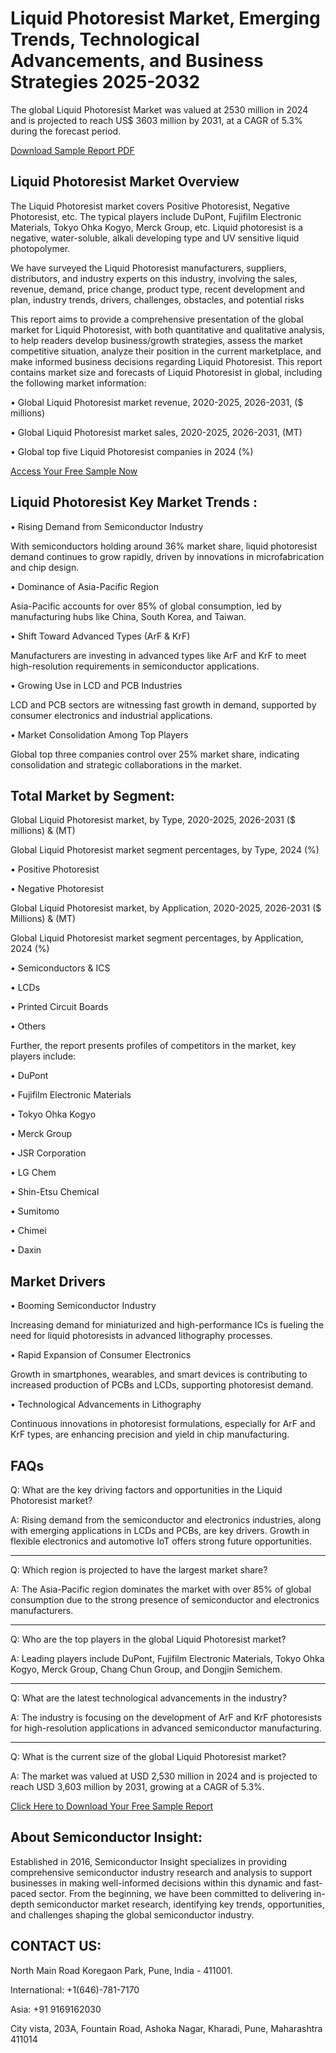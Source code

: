 <h1>Liquid Photoresist Market, Emerging Trends, Technological Advancements, and Business Strategies 2025-2032</h1>

The global Liquid Photoresist Market was valued at 2530 million in 2024 and is projected to reach US$ 3603 million by 2031, at a CAGR of 5.3% during the forecast period.

[Download Sample Report PDF](https://semiconductorinsight.com/download-sample-report/?product_id=91011)

<h2>Liquid Photoresist Market Overview</h2>

The Liquid Photoresist market covers Positive Photoresist, Negative Photoresist, etc. The typical players include DuPont, Fujifilm Electronic Materials, Tokyo Ohka Kogyo, Merck Group, etc. Liquid photoresist is a negative, water-soluble, alkali developing type and UV sensitive liquid photopolymer.

We have surveyed the Liquid Photoresist manufacturers, suppliers, distributors, and industry experts on this industry, involving the sales, revenue, demand, price change, product type, recent development and plan, industry trends, drivers, challenges, obstacles, and potential risks

This report aims to provide a comprehensive presentation of the global market for Liquid Photoresist, with both quantitative and qualitative analysis, to help readers develop business/growth strategies, assess the market competitive situation, analyze their position in the current marketplace, and make informed business decisions regarding Liquid Photoresist. This report contains market size and forecasts of Liquid Photoresist in global, including the following market information:

•	Global Liquid Photoresist market revenue, 2020-2025, 2026-2031, ($ millions)

•	Global Liquid Photoresist market sales, 2020-2025, 2026-2031, (MT)

•	Global top five Liquid Photoresist companies in 2024 (%)

[Access Your Free Sample Now](https://semiconductorinsight.com/report/liquid-photoresist-market/)

<h2>Liquid Photoresist Key Market Trends  :</h2>

•	Rising Demand from Semiconductor Industry

With semiconductors holding around 36% market share, liquid photoresist demand continues to grow rapidly, driven by innovations in microfabrication and chip design.

•	Dominance of Asia-Pacific Region

Asia-Pacific accounts for over 85% of global consumption, led by manufacturing hubs like China, South Korea, and Taiwan.

•	Shift Toward Advanced Types (ArF & KrF)

Manufacturers are investing in advanced types like ArF and KrF to meet high-resolution requirements in semiconductor applications.

•	Growing Use in LCD and PCB Industries

LCD and PCB sectors are witnessing fast growth in demand, supported by consumer electronics and industrial applications.

•	Market Consolidation Among Top Players

Global top three companies control over 25% market share, indicating consolidation and strategic collaborations in the market.

<h2>Total Market by Segment:</h2>

Global Liquid Photoresist market, by Type, 2020-2025, 2026-2031 ($ millions) & (MT)

Global Liquid Photoresist market segment percentages, by Type, 2024 (%)

•	Positive Photoresist

•	Negative Photoresist

Global Liquid Photoresist market, by Application, 2020-2025, 2026-2031 ($ Millions) & (MT)

Global Liquid Photoresist market segment percentages, by Application, 2024 (%)

•	Semiconductors & ICS

•	LCDs

•	Printed Circuit Boards

•	Others

Further, the report presents profiles of competitors in the market, key players include:

•	DuPont

•	Fujifilm Electronic Materials

•	Tokyo Ohka Kogyo

•	Merck Group

•	JSR Corporation

•	LG Chem

•	Shin-Etsu Chemical

•	Sumitomo

•	Chimei

•	Daxin

<h2>Market Drivers</h2>

•	Booming Semiconductor Industry

Increasing demand for miniaturized and high-performance ICs is fueling the need for liquid photoresists in advanced lithography processes.

•	Rapid Expansion of Consumer Electronics

Growth in smartphones, wearables, and smart devices is contributing to increased production of PCBs and LCDs, supporting photoresist demand.

•	Technological Advancements in Lithography

Continuous innovations in photoresist formulations, especially for ArF and KrF types, are enhancing precision and yield in chip manufacturing.

<h2>FAQs</h2>

Q: What are the key driving factors and opportunities in the Liquid Photoresist market?

A: Rising demand from the semiconductor and electronics industries, along with emerging applications in LCDs and PCBs, are key drivers. Growth in flexible electronics and automotive IoT offers strong future opportunities.

________________________________________

Q: Which region is projected to have the largest market share?

A: The Asia-Pacific region dominates the market with over 85% of global consumption due to the strong presence of semiconductor and electronics manufacturers.

________________________________________

Q: Who are the top players in the global Liquid Photoresist market?

A: Leading players include DuPont, Fujifilm Electronic Materials, Tokyo Ohka Kogyo, Merck Group, Chang Chun Group, and Dongjin Semichem.

________________________________________

Q: What are the latest technological advancements in the industry?

A: The industry is focusing on the development of ArF and KrF photoresists for high-resolution applications in advanced semiconductor manufacturing.

________________________________________

Q: What is the current size of the global Liquid Photoresist market?

A: The market was valued at USD 2,530 million in 2024 and is projected to reach USD 3,603 million by 2031, growing at a CAGR of 5.3%.

[Click Here to Download Your Free Sample Report ](https://semiconductorinsight.com/download-sample-report/?product_id=91011)

<h2>About Semiconductor Insight:</h2>

Established in 2016, Semiconductor Insight specializes in providing comprehensive semiconductor industry research and analysis to support businesses in making well-informed decisions within this dynamic and fast-paced sector. From the beginning, we have been committed to delivering in-depth semiconductor market research, identifying key trends, opportunities, and challenges shaping the global semiconductor industry.

<h2>CONTACT US:</h2>

North Main Road Koregaon Park, Pune, India - 411001.

International: +1(646)-781-7170

Asia: +91 9169162030

City vista, 203A, Fountain Road, Ashoka Nagar, Kharadi, Pune, Maharashtra 411014

